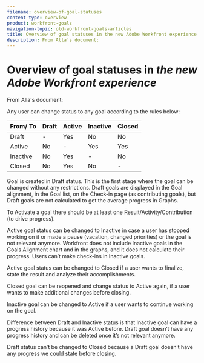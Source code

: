 ```yaml
---
filename: overview-of-goal-statuses
content-type: overview
product: workfront-goals
navigation-topic: old-workfront-goals-articles
title: Overview of goal statuses in the new Adobe Workfront experience
description: From Alla's document:
---
```


# Overview of goal statuses in *the new Adobe Workfront experience*

From&nbsp;Alla's document:

Any user can change status to any goal according to the rules below:

| From/&nbsp;To |Draft |Active |Inactive |Closed |
|---|---|---|---|---|
| Draft |-  |Yes |No |No |
| Active |No |-  |Yes |Yes |
| Inactive |No |Yes |-  |No |
| Closed |No |Yes |No |- |

Goal is created in Draft status. This is the first stage where the goal can be changed without any restrictions. Draft goals are displayed in the Goal alignment, in the Goal list, on the Check-in page (as contributing goals), but Draft goals are not calculated to get the average progress in Graphs.

To Activate a goal there should be at least one Result/Activity/Contribution (to drive progress).

Active goal status can be changed to Inactive in case a user has stopped working on it or made a pause (vacation, changed priorities) or the goal is not relevant anymore. Workfront does not include Inactive goals in the Goals Alignment chart and in the graphs, and it does not calculate their progress. Users can’t make check-ins in Inactive goals.

Active goal status can be changed to Closed if a user wants to finalize, state the result and analyze their accomplishments.

Closed goal can be reopened and change status to Active again, if a user wants to make additional changes before closing.

Inactive goal can be changed to Active if a user wants to continue working on the goal.

Difference between Draft and Inactive status is that Inactive goal can have a progress history because it was Active before. Draft goal doesn’t have any progress history and can be deleted once it’s not relevant anymore.

Draft status can’t be changed to Closed because a Draft goal doesn’t have any progress we could state before closing.
